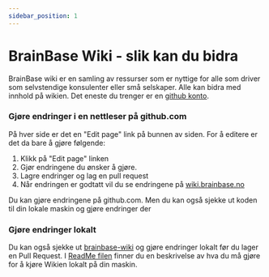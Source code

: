```yaml
---
sidebar_position: 1
---
```


# BrainBase Wiki - slik kan du bidra

BrainBase wiki er en samling av ressurser som er nyttige for alle som driver som selvstendige konsulenter eller små selskaper. Alle kan bidra med innhold på wikien. Det eneste du trenger er en [github konto](https://github.com). 


### Gjøre endringer i en nettleser på github.com
På hver side er det en "Edit page" link på bunnen av siden. For å editere er det da bare å gjøre følgende:

1. Klikk på "Edit page" linken
2. Gjør endringene du ønsker å gjøre.
3. Lagre endringer og lag en pull request
4. Når endringen er godtatt vil du se endringene på [wiki.brainbase.no](https://wiki.brainbase.no)

Du kan gjøre endringene på github.com. Men du kan også sjekke ut koden til din lokale maskin og gjøre endringer der 

### Gjøre endringer lokalt
Du kan også sjekke ut [brainbase-wiki](https://github.com/BrainBaseNo/brainbase-wiki) og gjøre endringer lokalt før du lager en Pull Request. I [ReadMe filen](https://github.com/BrainBaseNo/brainbase-wiki/blob/main/README.md) finner du en beskrivelse av hva du må gjøre for å kjøre Wikien lokalt på din maskin.
